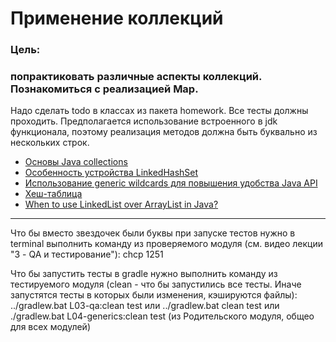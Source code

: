 # Применение коллекций

### Цель:
### попрактиковать различные аспекты коллекций. Познакомиться с реализацией Map.

Надо сделать todo в классах из пакета homework.
Все тесты должны проходить. 
Предполагается использование встроенного в jdk функционала, поэтому реализация методов должна быть буквально из нескольких строк.

* [Основы Java collections](https://www.youtube.com/watch?v=Qd8-vNdo1sc)
* [Особенность устройства LinkedHashSet](https://www.youtube.com/watch?v=xTEZ4U9aUkM)
* [Использование generic wildcards для повышения удобства Java API](https://habr.com/ru/post/207360/)
* [Хеш-таблица](https://ru.wikipedia.org/wiki/%D0%A5%D0%B5%D1%88-%D1%82%D0%B0%D0%B1%D0%BB%D0%B8%D1%86%D0%B0)
* [When to use LinkedList over ArrayList in Java?](https://stackoverflow.com/questions/322715/when-to-use-linkedlist-over-arraylist-in-java)

----
Что бы вместо звездочек были буквы при запуске тестов нужно в terminal выполнить команду из проверяемого модуля (см. видео лекции "3 - QA и тестирование"):
chcp 1251

Что бы запустить тесты в gradle нужно выполнить команду из тестируемого модуля (clean - что бы запустились все тесты. Иначе запустятся тесты в которых были изменения, кэшируются файлы):
../gradlew.bat L03-qa:clean test или ../gradlew.bat clean test или ./gradlew.bat L04-generics:clean test (из Родительского модуля, общео для всех модулей)
